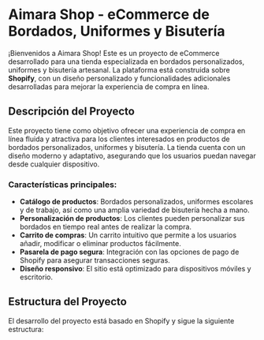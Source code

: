 # Aimara Shop - eCommerce de Bordados, Uniformes y Bisutería

¡Bienvenidos a Aimara Shop! Este es un proyecto de eCommerce desarrollado para una tienda especializada en bordados personalizados, uniformes y bisutería artesanal. La plataforma está construida sobre **Shopify**, con un diseño personalizado y funcionalidades adicionales desarrolladas para mejorar la experiencia de compra en línea.

## Descripción del Proyecto

Este proyecto tiene como objetivo ofrecer una experiencia de compra en línea fluida y atractiva para los clientes interesados en productos de bordados personalizados, uniformes y bisutería. La tienda cuenta con un diseño moderno y adaptativo, asegurando que los usuarios puedan navegar desde cualquier dispositivo.

### Características principales:

- **Catálogo de productos**: Bordados personalizados, uniformes escolares y de trabajo, así como una amplia variedad de bisutería hecha a mano.
- **Personalización de productos**: Los clientes pueden personalizar sus bordados en tiempo real antes de realizar la compra.
- **Carrito de compras**: Un carrito intuitivo que permite a los usuarios añadir, modificar o eliminar productos fácilmente.
- **Pasarela de pago segura**: Integración con las opciones de pago de Shopify para asegurar transacciones seguras.
- **Diseño responsivo**: El sitio está optimizado para dispositivos móviles y escritorio.

## Estructura del Proyecto

El desarrollo del proyecto está basado en Shopify y sigue la siguiente estructura:

